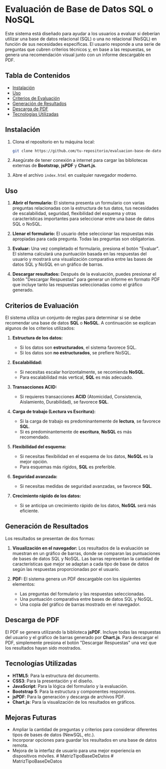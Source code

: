 
# Evaluación de Base de Datos SQL o NoSQL

Este sistema está diseñado para ayudar a los usuarios a evaluar si deberían utilizar una base de datos relacional (SQL) o una no relacional (NoSQL) en función de sus necesidades específicas. El usuario responde a una serie de preguntas que cubren criterios técnicos y, en base a las respuestas, se genera una recomendación visual junto con un informe descargable en PDF.

## Tabla de Contenidos

- [Instalación](#instalación)
- [Uso](#uso)
- [Criterios de Evaluación](#criterios-de-evaluación)
- [Generación de Resultados](#generación-de-resultados)
- [Descarga de PDF](#descarga-de-pdf)
- [Tecnologías Utilizadas](#tecnologías-utilizadas)

## Instalación

1. Clona el repositorio en tu máquina local:
    ```bash
    git clone https://github.com/tu-repositorio/evaluacion-base-de-datos.git
    ```

2. Asegúrate de tener conexión a internet para cargar las bibliotecas externas de **Bootstrap**, **jsPDF** y **Chart.js**.

3. Abre el archivo `index.html` en cualquier navegador moderno.

## Uso

1. **Abrir el formulario:** El sistema presenta un formulario con varias preguntas relacionadas con la estructura de tus datos, tus necesidades de escalabilidad, seguridad, flexibilidad del esquema y otras características importantes para seleccionar entre una base de datos SQL o NoSQL.

2. **Llenar el formulario:** El usuario debe seleccionar las respuestas más apropiadas para cada pregunta. Todas las preguntas son obligatorias.

3. **Evaluar:** Una vez completado el formulario, presiona el botón "Evaluar". El sistema calculará una puntuación basada en las respuestas del usuario y mostrará una visualización comparativa entre las bases de datos SQL y NoSQL en un gráfico de barras.

4. **Descargar resultados:** Después de la evaluación, puedes presionar el botón "Descargar Respuestas" para generar un informe en formato PDF que incluye tanto las respuestas seleccionadas como el gráfico generado.

## Criterios de Evaluación

El sistema utiliza un conjunto de reglas para determinar si se debe recomendar una base de datos **SQL** o **NoSQL**. A continuación se explican algunos de los criterios utilizados:

1. **Estructura de los datos:**
    - Si los datos son **estructurados**, el sistema favorece SQL.
    - Si los datos son **no estructurados**, se prefiere NoSQL.

2. **Escalabilidad:**
    - Si necesitas escalar horizontalmente, se recomienda **NoSQL**.
    - Para escalabilidad más vertical, **SQL** es más adecuado.

3. **Transacciones ACID:**
    - Si requieres transacciones **ACID** (Atomicidad, Consistencia, Aislamiento, Durabilidad), se favorece **SQL**.

4. **Carga de trabajo (Lectura vs Escritura):**
    - Si la carga de trabajo es predominantemente de **lectura**, se favorece **SQL**.
    - Si es predominantemente de **escritura**, **NoSQL** es más recomendado.

5. **Flexibilidad del esquema:**
    - Si necesitas flexibilidad en el esquema de los datos, **NoSQL** es la mejor opción.
    - Para esquemas más rígidos, **SQL** es preferible.

6. **Seguridad avanzada:**
    - Si necesitas medidas de seguridad avanzadas, se favorece **SQL**.

7. **Crecimiento rápido de los datos:**
    - Si se anticipa un crecimiento rápido de los datos, **NoSQL** será más eficiente.

## Generación de Resultados

Los resultados se presentan de dos formas:

1. **Visualización en el navegador:** Los resultados de la evaluación se muestran en un gráfico de barras, donde se comparan las puntuaciones de bases de datos SQL y NoSQL. Las barras representan la cantidad de características que mejor se adaptan a cada tipo de base de datos según las respuestas proporcionadas por el usuario.

2. **PDF:** El sistema genera un PDF descargable con los siguientes elementos:
    - Las preguntas del formulario y las respuestas seleccionadas.
    - Una puntuación comparativa entre bases de datos SQL y NoSQL.
    - Una copia del gráfico de barras mostrado en el navegador.

## Descarga de PDF

El PDF se genera utilizando la biblioteca **jsPDF**. Incluye todas las respuestas del usuario y el gráfico de barras generado por **Chart.js**. Para descargar el PDF, simplemente presiona el botón "Descargar Respuestas" una vez que los resultados hayan sido mostrados.

## Tecnologías Utilizadas

- **HTML5**: Para la estructura del documento.
- **CSS3**: Para la presentación y el diseño.
- **JavaScript**: Para la lógica del formulario y la evaluación.
- **Bootstrap 5**: Para la estructura y componentes responsivos.
- **jsPDF**: Para la generación y descarga de archivos PDF.
- **Chart.js**: Para la visualización de los resultados en gráficos.

## Mejoras Futuras

- Ampliar la cantidad de preguntas y criterios para considerar diferentes tipos de bases de datos (NewSQL, etc.).
- Incorporar opciones para guardar los resultados en una base de datos remota.
- Mejora de la interfaz de usuario para una mejor experiencia en dispositivos móviles.
#   M a t r i z T i p o B a s e D e D a t o s 
 
 #   M a t r i z T i p o B a s e D e D a t o s 
 
 